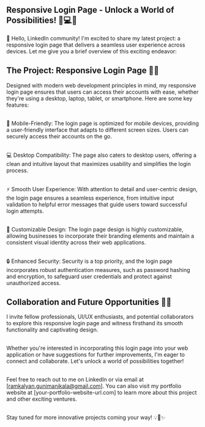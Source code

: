 ## Responsive Login Page - Unlock a World of Possibilities! 🔐💻🌐
👋 Hello, LinkedIn community! I'm excited to share my latest project: a responsive login page that delivers a seamless user experience across devices. Let me give you a brief overview of this exciting endeavor:

## The Project: Responsive Login Page 🚀💡
Designed with modern web development principles in mind, my responsive login page ensures that users can access their accounts with ease, whether they're using a desktop, laptop, tablet, or smartphone. Here are some key features:

<br>📱 Mobile-Friendly: The login page is optimized for mobile devices, providing a user-friendly interface that adapts to different screen sizes. Users can securely access their accounts on the go.

<br>💻 Desktop Compatibility: The page also caters to desktop users, offering a clean and intuitive layout that maximizes usability and simplifies the login process.

<br>⚡️ Smooth User Experience: With attention to detail and user-centric design, the login page ensures a seamless experience, from intuitive input validation to helpful error messages that guide users toward successful login attempts.

<br>🎨 Customizable Design: The login page design is highly customizable, allowing businesses to incorporate their branding elements and maintain a consistent visual identity across their web applications.

<br>🔒 Enhanced Security: Security is a top priority, and the login page incorporates robust authentication measures, such as password hashing and encryption, to safeguard user credentials and protect against unauthorized access.

## Collaboration and Future Opportunities 💼🌟
I invite fellow professionals, UI/UX enthusiasts, and potential collaborators to explore this responsive login page and witness firsthand its smooth functionality and captivating design.

<br>Whether you're interested in incorporating this login page into your web application or have suggestions for further improvements, I'm eager to connect and collaborate. Let's unlock a world of possibilities together!

<br>Feel free to reach out to me on LinkedIn or via email at [ramkalyan.gunimanikala@gmail.com]. You can also visit my portfolio website at [your-portfolio-website-url.com] to learn more about this project and other exciting ventures.

<br>Stay tuned for more innovative projects coming your way! 💡🚀✨





